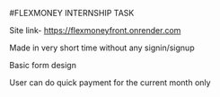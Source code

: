 #FLEXMONEY INTERNSHIP TASK

Site link- https://flexmoneyfront.onrender.com

Made in very short time without any signin/signup

Basic form design

User can do quick payment for the current month only

